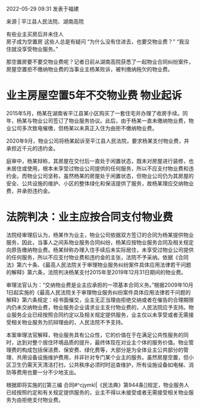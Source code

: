 2022-05-29 09:31 发表于福建

来源 | 平江县人民法院、湖南高院

有些业主买房后并未住人  
房子成为空置房
这些人总是有疑问
“为什么没有住进去，也要交物业费？”
“我没住就没享受物业服务。”

那空置房要不要交物业费呢？记者日前从湖南高院获悉了一起物业合同纠纷案件，房屋空置拒不缴纳物业费的当事业主杨某败诉，被判缴纳拖欠的物业费。

# 业主房屋空置5年不交物业费 物业起诉
2015年5月，杨某在湖南省平江县某小区购买了一套住宅并办理了收房手续。同年，杨某与物业公司签订了物业服务协议。此后，由于杨某一直未缴纳物业费，物业公司多次致电催缴，但杨某以未真正入住为由拒不缴纳物业费。

2020年9月，物业公司将杨某起诉至平江县人民法院，要求杨某支付物业费，并承担近千元的违约金。

  庭审中，杨某辩称，其房屋在交付后一直处于闲置状态，既未对房屋进行装修，也未居住或使用，根本未享受过物业公司提供的任何服务，所以不应支付物业费和违约金。而物业公司坚称，虽然杨某的房屋处于闲置状态，但物业公司仍为其房屋的安全、公共设施的维护、小区的整体绿化和保洁提供了服务，故杨某理应交纳物业费，并承担违约金。
# 法院判决：业主应按合同支付物业费  
法院经审理后认为，杨某作为业主，物业公司依据双方签订的合同为杨某提供物业服务，因此，当事人之间系物业服务合同纠纷，杨某应按物业服务合同及相关规定向原告缴纳物业费。杨某辩称办理入住手续后未实际居住，未享受过物业公司提供的任何服务，所以不应支付物业费和违约金的主张，法院不予采纳。依据《合同法》第六十条、《最高人民法院关于审理物业服务纠纷案件具体应用法律若干问题的解释》第六条，法院判决杨某支付2015年至2019年12月31日期间的物业费。

审理法官认为：“交纳物业费是业主应承担的一项基本合同义务。”根据2009年10月1日起实施的《最高人民法院关于审理物业服务纠纷案件具体应用法律若干问题的解释》第六条规定：经书面催交，业主无正当理由拒绝交纳或者在催告的合理期限内仍未交纳物业费，物业服务企业请求业主支付物业费的，人民法院应予支持。物业服务企业已经按照合同约定以及相关规定提供服务，业主仅以未享受或者无需接受相关物业服务为抗辩理由的，人民法院不予支持。

本案审理法官解释，物业服务具有公众性，它的价值在于在满足公共性服务的同时，达到对整个居住环境品质的提升，最终体现在对业主个体的服务价值。物业管理费的构成包括保洁费、保安费、绿化费等，大部分是为全体业主公共部分的管理、共用设备设施维护费用，并非针对专门某个业主的服务。虽然房屋空置，但小区卫生仍需天天清洁打扫，公共秩序必须时时巡查维护，所有设施设备如电梯、消防等费用也要一分不少地支出。

根据即将实施的[[第三编 合同#^cjymkl|《民法典》第944条]]规定，物业服务人已经按照约定和有关规定提供服务的，业主不得以未接受或者无需接受相关物业服务为由拒绝支付物业费。